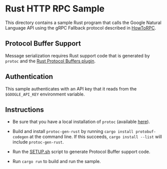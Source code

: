 # Rust HTTP RPC Sample

This directory contains a sample Rust program that calls the Google Natural
Language API using the gRPC Fallback protocol described in
[HowToRPC](https://googleapis.github.io/HowToRPC).

## Protocol Buffer Support

Message serialization requires Rust support code that is generated by `protoc`
and the
[Rust Protocol Buffers plugin](https://github.com/stepancheg/rust-protobuf).

## Authentication

This sample authenticates with an API key that it reads from the
`$GOOGLE_API_KEY` environment variable.

## Instructions

- Be sure that you have a local installation of `protoc` (available
  [here](https://github.com/google/protobuf/releases)).

- Build and install `protoc-gen-rust` by running
  `cargo install protobuf-codegen` at the command line. If this succeeds,
  `cargo install --list` will include `protoc-gen-rust`.

- Run the [SETUP.sh](SETUP.sh) script to generate Protocol Buffer support code.

- Run `cargo run` to build and run the sample.
